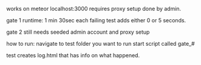 works on meteor localhost:3000
requires proxy setup done by admin.


gate 1 runtime: 1 min 30sec
each failing test adds either 0 or 5 seconds.

gate 2 still needs seeded admin account and proxy setup

how to run:
navigate to test folder you want to run
start script called gate_#

test creates log.html that has info on what happened.